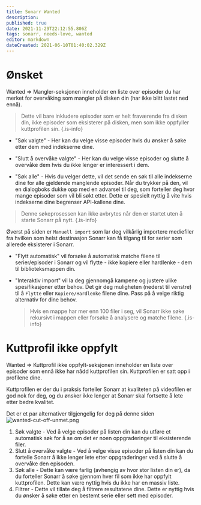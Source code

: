 ```yaml
---
title: Sonarr Wanted
description: 
published: true
date: 2021-11-29T22:12:55.806Z
tags: sonarr, needs-love, wanted
editor: markdown
dateCreated: 2021-06-10T01:40:02.329Z
---
```


# Ønsket

Wanted => Mangler-seksjonen inneholder en liste over episoder du har merket for overvåking som mangler på disken din (har ikke blitt lastet ned ennå).

> Dette vil bare inkludere episoder som er helt fraværende fra disken din, ikke episoder som eksisterer på disken, men som ikke oppfyller kuttprofilen sin.
{.is-info}

- "Søk valgte" - Her kan du velge visse episoder hvis du ønsker å søke etter dem med indekserne dine.

- "Slutt å overvåke valgte" - Her kan du velge visse episoder og slutte å overvåke dem hvis du ikke lenger er interessert i dem.

- "Søk alle" - Hvis du velger dette, vil det sende en søk til alle indekserne dine for alle gjeldende manglende episoder. Når du trykker på den, vil en dialogboks dukke opp med en advarsel til deg, som forteller deg hvor mange episoder som vil bli søkt etter. Dette er spesielt nyttig å vite hvis indekserne dine begrenser API-kallene dine.

> Denne søkeprosessen kan ikke avbrytes når den er startet uten å starte Sonarr på nytt.
{.is-info}

Øverst på siden er `Manuell import` som lar deg vilkårlig importere mediefiler fra hvilken som helst destinasjon Sonarr kan få tilgang til for serier som allerede eksisterer i Sonarr.

- "Flytt automatisk" vil forsøke å automatisk matche filene til serier/episoder i Sonarr og vil flytte - ikke kopiere eller hardlenke - dem til biblioteksmappen din.
- "Interaktiv import" vil la deg gjennomgå kampene og justere ulike spesifikasjoner etter behov. Det gir deg muligheten (nederst til venstre) til å `Flytte` eller `Kopiere/Hardlenke` filene dine. Pass på å velge riktig alternativ for dine behov.
  
  > Hvis en mappe har mer enn 100 filer i seg, vil Sonarr ikke søke rekursivt i mappen eller forsøke å analysere og matche filene.
{.is-info}

# Kuttprofil ikke oppfylt

Wanted => Kuttprofil ikke oppfylt-seksjonen inneholder en liste over episoder som ennå ikke har nådd kuttprofilen sin. Kuttprofilen er satt opp i profilene dine.

Kuttprofilen er der du i praksis forteller Sonarr at kvaliteten på videofilen er god nok for deg, og du ønsker ikke lenger at Sonarr skal fortsette å lete etter bedre kvalitet.

Det er et par alternativer tilgjengelig for deg på denne siden
![wanted-cut-off-unmet.png](/assets/sonarr/wanted-cut-off-unmet.png)

1. Søk valgte - Ved å velge episoder på listen din kan du utføre et automatisk søk for å se om det er noen oppgraderinger til eksisterende filer.
1. Slutt å overvåke valgte - Ved å velge visse episoder på listen din kan du fortelle Sonarr å ikke lenger lete etter oppgraderinger ved å slutte å overvåke den episoden.
1. Søk alle - Dette kan være farlig (avhengig av hvor stor listen din er), da du forteller Sonarr å søke gjennom hver fil som ikke har oppfylt kuttprofilen. Dette kan være nyttig hvis du ikke har en massiv liste.
1. Filtrer - Dette vil tillate deg å filtrere resultatene dine. Dette er nyttig hvis du ønsker å søke etter en bestemt serie eller sett med episoder.